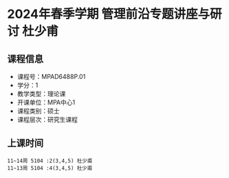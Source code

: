 # 2024年春季学期 管理前沿专题讲座与研讨 杜少甫






## 课程信息

- 课程号：MPAD6488P.01
- 学分：1
- 教学类型：理论课
- 开课单位：MPA中心1
- 课程类别：硕士
- 课程层次：研究生课程

## 上课时间

```
11~14周 5104 :2(3,4,5) 杜少甫
11~13周 5104 :4(3,4,5) 杜少甫
```


